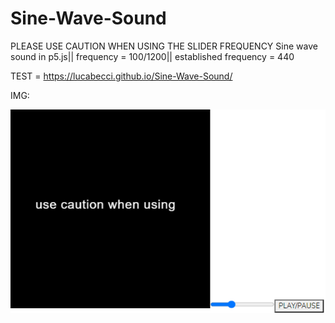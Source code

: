 # Sine-Wave-Sound
PLEASE USE CAUTION WHEN USING THE SLIDER FREQUENCY
Sine wave sound in p5.js|| frequency = 100/1200|| established frequency = 440


TEST = https://lucabecci.github.io/Sine-Wave-Sound/

IMG:

![img](https://github.com/lucabecci/Sine-Wave-Sound/blob/master/git.png)
